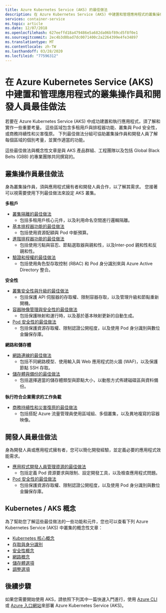 ```yaml
---
title: Azure Kubernetes Service (AKS) 的最佳做法
description: 在 Azure Kubernetes Service (AKS) 中建置和管理應用程式的叢集操作員和開發人員最佳做法集合
services: container-service
ms.topic: article
ms.date: 12/07/2018
ms.openlocfilehash: 627eeffd18a479486e5a682da06bf89cd5f8f0e1
ms.sourcegitcommit: 2ec4b3d0bad7dc0071400c2a2264399e4fe34897
ms.translationtype: MT
ms.contentlocale: zh-TW
ms.lasthandoff: 03/28/2020
ms.locfileid: "77596312"
---
```

# <a name="cluster-operator-and-developer-best-practices-to-build-and-manage-applications-on-azure-kubernetes-service-aks"></a>在 Azure Kubernetes Service (AKS) 中建置和管理應用程式的叢集操作員和開發人員最佳做法

若要在 Azure Kubernetes Service (AKS) 中成功建置和執行應用程式，須了解和實作一些重要考量。 這些區域包含多租用戶與排程器功能、叢集與 Pod 安全性，或商務持續性和災害復原。 下列最佳做法分組可協助叢集操作員和開發人員了解每個區域的個別考量，並實作適當的功能。

這些最佳做法與概念性文章是與 AKS 產品群組、工程團隊以及包括 Global Black Belts (GBB) 的專業團隊共同撰寫的。

## <a name="cluster-operator-best-practices"></a>叢集操作員最佳做法

身為叢集操作員，須與應用程式擁有者和開發人員合作，以了解其需求。 您接著可以視需要使用下列最佳做法來設定 AKS 叢集。

**多租戶**

* [叢集隔離的最佳做法](operator-best-practices-cluster-isolation.md)
    * 包括多租用戶核心元件，以及利用命名空間進行邏輯隔離。
* [基本排程器功能的最佳做法](operator-best-practices-scheduler.md)
    * 包括使用資源配額與 Pod 中斷預算。
* [進階排程器功能的最佳做法](operator-best-practices-advanced-scheduler.md)
    * 包括使用污點與容忍、節點選取器與親和性，以及Inter-pod 親和性和反親和性。
* [驗證和授權的最佳做法](operator-best-practices-identity.md)
    * 包括使用角色型存取控制 (RBAC) 和 Pod 身分識別來與 Azure Active Directory 整合。

**安全性**

* [叢集安全性與升級的最佳做法](operator-best-practices-cluster-security.md)
    * 包括保護 API 伺服器的存取權、限制容器存取，以及管理升級和節點重新開機。
* [容器映像管理與安全性的最佳做法](operator-best-practices-container-image-management.md)
    * 包括保護映射和運行時，以及基於基本映射更新的自動生成。
* [Pod 安全性的最佳做法](developer-best-practices-pod-security.md)
    * 包括保護資源存取權、限制認證公開程度，以及使用 Pod 身分識別與數位金鑰保存庫。

**網路和儲存體**

* [網路連線的最佳做法](operator-best-practices-network.md)
    * 包括不同網路模型、使用輸入與 Web 應用程式防火牆 (WAF)，以及保護節點 SSH 存取。
* [儲存體與備份的最佳做法](operator-best-practices-storage.md)
    * 包括選擇適當的儲存體類型與節點大小，以動態方式佈建磁碟區與資料備份。

**執行符合企業需求的工作負載**

* [商務持續性和災害復原的最佳做法](operator-best-practices-multi-region.md)
    * 包括搭配 Azure 流量管理員使用區域組、多個叢集，以及異地複寫的容器映像。

## <a name="developer-best-practices"></a>開發人員最佳做法

身為開發人員或應用程式擁有者，您可以簡化開發經驗，並定義必要的應用程式效能需求。

* [應用程式開發人員管理資源的最佳做法](developer-best-practices-resource-management.md)
    * 包括定義 Pod 資源要求與限制、設定開發工具，以及檢查應用程式問題。
* [Pod 安全性的最佳做法](developer-best-practices-pod-security.md)
    * 包括保護資源存取權、限制認證公開程度，以及使用 Pod 身分識別與數位金鑰保存庫。

## <a name="kubernetes--aks-concepts"></a>Kubernetes / AKS 概念

為了幫助您了解這些最佳做法的一些功能和元件，您也可以查看下列 Azure Kubernetes Service (AKS) 中叢集的概念性文章：

* [Kubernetes 核心概念](concepts-clusters-workloads.md)
* [存取與身分識別](concepts-identity.md)
* [安全性概念](concepts-security.md)
* [網路概念](concepts-network.md)
* [儲存體選項](concepts-storage.md)
* [調整選項](concepts-scale.md)

## <a name="next-steps"></a>後續步驟

如果您需要開始使用 AKS，請依照下列其中一篇快速入門進行，使用 [Azure CLI](kubernetes-walkthrough.md) 或 [Azure 入口網站](kubernetes-walkthrough-portal.md)來部署 Azure Kubernetes Service (AKS)。
